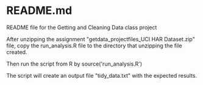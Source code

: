 README.md
==============

README file for the Getting and Cleaning Data class project

After unzipping the assignment "getdata_projectfiles_UCI HAR Dataset.zip" file,
copy the run_analysis.R file to the directory that unzipping the file created.

Then run the script from R by source('run_analysis.R')

The script will create an output file "tidy_data.txt" with the expected results.

